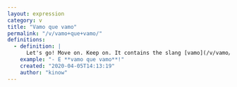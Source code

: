 ```yaml
---
layout: expression
category: v
title: "Vamo que vamo"
permalink: "/v/vamo+que+vamo/"
definitions:
  - definition: |
      Let's go! Move on. Keep on. It contains the slang [vamo](/v/vamo/) meaning let's go ("vamos").
    example: "- E **vamo que vamo**!"
    created: "2020-04-05T14:13:19"
    author: "kinow"
---
```


